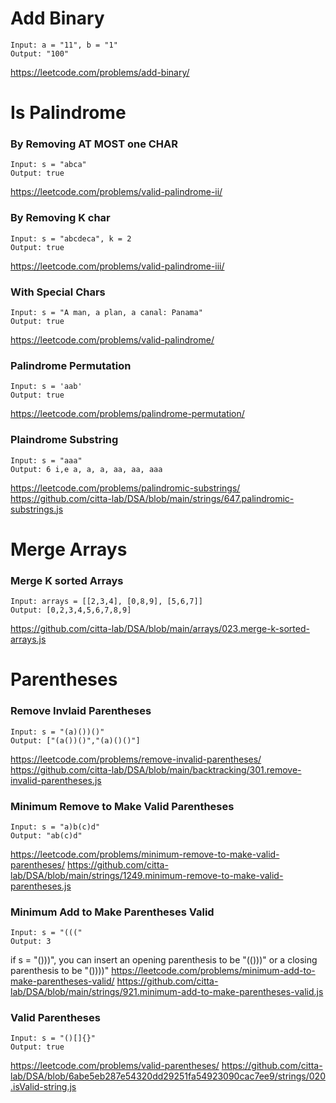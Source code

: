 # Add Binary 
```
Input: a = "11", b = "1"
Output: "100"
```
https://leetcode.com/problems/add-binary/




# Is Palindrome 
### By Removing AT MOST one CHAR
```
Input: s = "abca"
Output: true
```
https://leetcode.com/problems/valid-palindrome-ii/

### By Removing K char
```
Input: s = "abcdeca", k = 2
Output: true
```
https://leetcode.com/problems/valid-palindrome-iii/

### With Special Chars 
```
Input: s = "A man, a plan, a canal: Panama"
Output: true
```
https://leetcode.com/problems/valid-palindrome/

### Palindrome Permutation
```
Input: s = 'aab'
Output: true
```
https://leetcode.com/problems/palindrome-permutation/

### Plaindrome Substring 
```
Input: s = "aaa"
Output: 6 i,e a, a, a, aa, aa, aaa
```
https://leetcode.com/problems/palindromic-substrings/
https://github.com/citta-lab/DSA/blob/main/strings/647.palindromic-substrings.js 



# Merge Arrays 
### Merge K sorted Arrays
```
Input: arrays = [[2,3,4], [0,8,9], [5,6,7]]
Output: [0,2,3,4,5,6,7,8,9]
```
https://github.com/citta-lab/DSA/blob/main/arrays/023.merge-k-sorted-arrays.js




# Parentheses
### Remove Invlaid Parentheses
```
Input: s = "(a)())()"
Output: ["(a())()","(a)()()"]
```
https://leetcode.com/problems/remove-invalid-parentheses/  
https://github.com/citta-lab/DSA/blob/main/backtracking/301.remove-invalid-parentheses.js 


### Minimum Remove to Make Valid Parentheses
```
Input: s = "a)b(c)d"
Output: "ab(c)d"
```
https://leetcode.com/problems/minimum-remove-to-make-valid-parentheses/ 
https://github.com/citta-lab/DSA/blob/main/strings/1249.minimum-remove-to-make-valid-parentheses.js


### Minimum Add to Make Parentheses Valid
```
Input: s = "((("
Output: 3
```
if s = "()))", you can insert an opening parenthesis to be "(()))" or a closing parenthesis to be "())))"
https://leetcode.com/problems/minimum-add-to-make-parentheses-valid/ 
https://github.com/citta-lab/DSA/blob/main/strings/921.minimum-add-to-make-parentheses-valid.js


### Valid Parentheses
```
Input: s = "()[]{}"
Output: true
```
https://leetcode.com/problems/valid-parentheses/ 
https://github.com/citta-lab/DSA/blob/6abe5eb287e54320dd29251fa54923090cac7ee9/strings/020.isValid-string.js
